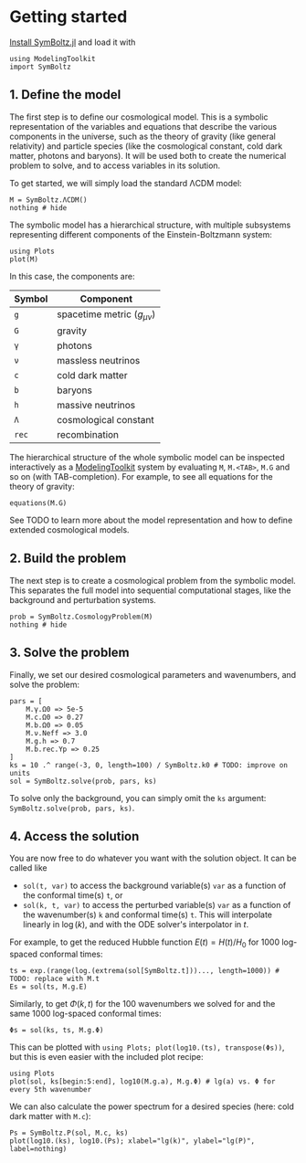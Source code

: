 # Getting started

[Install SymBoltz.jl](@ref "Installation") and load it with
```@example 1
using ModelingToolkit
import SymBoltz
``` 

## 1. Define the model

The first step is to define our cosmological model.
This is a symbolic representation of the variables and equations that describe the various components in the universe, such as the theory of gravity (like general relativity) and particle species (like the cosmological constant, cold dark matter, photons and baryons).
It will be used both to create the numerical problem to solve, and to access variables in its solution.

To get started, we will simply load the standard ΛCDM model:
```@example 1
M = SymBoltz.ΛCDM()
nothing # hide
```

The symbolic model has a hierarchical structure, with multiple subsystems representing different components of the Einstein-Boltzmann system:
```@example 1
using Plots
plot(M)
```

In this case, the components are:

| Symbol | Component                        |
| ------ | -------------------------------- |
| `g`    | spacetime metric ($g_{\mu\nu}$)  |
| `G`    | gravity                          |
| `γ`    | photons                          |
| `ν`    | massless neutrinos               |
| `c`    | cold dark matter                 |
| `b`    | baryons                          |
| `h`    | massive neutrinos                |
| `Λ`    | cosmological constant            |
| `rec`  | recombination                    |

The hierarchical structure of the whole symbolic model can be inspected interactively as a [ModelingToolkit](https://docs.sciml.ai/ModelingToolkit) system by evaluating `M`, `M.<TAB>`, `M.G` and so on (with TAB-completion).
For example, to see all equations for the theory of gravity:
```@example 1
equations(M.G)
```

See TODO to learn more about the model representation and how to define extended cosmological models.

## 2. Build the problem

The next step is to create a cosmological problem from the symbolic model.
This separates the full model into sequential computational stages, like the background and perturbation systems.

```@example 1
prob = SymBoltz.CosmologyProblem(M)
nothing # hide
```

## 3. Solve the problem

Finally, we set our desired cosmological parameters and wavenumbers, and solve the problem:
```@example 1
pars = [
    M.γ.Ω0 => 5e-5
    M.c.Ω0 => 0.27
    M.b.Ω0 => 0.05
    M.ν.Neff => 3.0
    M.g.h => 0.7
    M.b.rec.Yp => 0.25
]
ks = 10 .^ range(-3, 0, length=100) / SymBoltz.k0 # TODO: improve on units
sol = SymBoltz.solve(prob, pars, ks)
```

To solve only the background, you can simply omit the `ks` argument: `SymBoltz.solve(prob, pars, ks)`.

## 4. Access the solution

You are now free to do whatever you want with the solution object.
It can be called like
- `sol(t, var)` to access the background variable(s) `var` as a function of the conformal time(s) `t`, or
- `sol(k, t, var)` to access the perturbed variable(s) `var` as a function of the wavenumber(s) `k` and conformal time(s) `t`.
This will interpolate linearly in $\log(k)$, and with the ODE solver's interpolator in $t$.

For example, to get the reduced Hubble function $E(t) = H(t) / H_0$ for 1000 log-spaced conformal times:
```@example 1
ts = exp.(range(log.(extrema(sol[SymBoltz.t]))..., length=1000)) # TODO: replace with M.t
Es = sol(ts, M.g.E)
```
Similarly, to get $\Phi(k,t)$ for the 100 wavenumbers we solved for and the same 1000 log-spaced conformal times:
```@example 1
Φs = sol(ks, ts, M.g.Φ)
```

This can be plotted with `using Plots; plot(log10.(ts), transpose(Φs))`, but this is even easier with the included plot recipe:
```@example 1
using Plots
plot(sol, ks[begin:5:end], log10(M.g.a), M.g.Φ) # lg(a) vs. Φ for every 5th wavenumber
```

We can also calculate the power spectrum for a desired species (here: cold dark matter with `M.c`):
```@example 1
Ps = SymBoltz.P(sol, M.c, ks)
plot(log10.(ks), log10.(Ps); xlabel="lg(k)", ylabel="lg(P)", label=nothing)
```